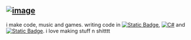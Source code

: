 [![image](https://img.shields.io/badge/Socials-white?style=flat-square&labelColor=2f273c&logo=apple-music&logoColor=ffffff)](https://shyllis.github.io/shyllis/)
------
i make code, music and games. writing code in [![Static Badge](https://img.shields.io/badge/Haxe-white?style=flat-square&logo=haxe&logoColor=2f273c)](https://en.wikipedia.org/wiki/Haxe), [![C#](https://img.shields.io/badge/c%23-%23239120.svg?style=flat-square&logo=csharp&logoColor=2f273c)](https://en.wikipedia.org/wiki/C_Sharp_(programming_language)) and [![Static Badge](https://img.shields.io/badge/C++-white?style=flat-square&logo=cplusplus&logoColor=2f273c)](https://en.wikipedia.org/wiki/C%2B%2B). i love making stuff n shitttt